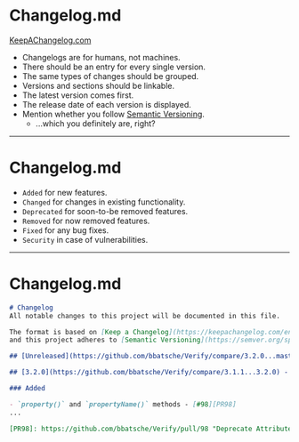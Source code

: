 <!-- .slide: data-transition="slide" data-auto-animate class="changelog" -->
# Changelog.md

[KeepAChangelog.com](https://keepachangelog.com) <!-- .element: class="fragment -->

- <!-- .element: class="fragment" --> Changelogs are for humans, not machines.
- <!-- .element: class="fragment" --> There should be an entry for every single version.
- <!-- .element: class="fragment" --> The same types of changes should be grouped.
- <!-- .element: class="fragment" --> Versions and sections should be linkable.
- <!-- .element: class="fragment" --> The latest version comes first.
- <!-- .element: class="fragment" --> The release date of each version is displayed.
- <!-- .element: class="fragment" --> Mention whether you follow <a href="https://semver.org/">Semantic Versioning</a>.
  - <!-- .element: class="fragment" --> ...which you definitely are, right?

***

<!-- .slide: data-transition="slide" data-auto-animate -->
# Changelog.md

- `Added` for new features.
- `Changed` for changes in existing functionality.
- `Deprecated` for soon-to-be removed features.
- `Removed` for now removed features.
- `Fixed` for any bug fixes.
- `Security` in case of vulnerabilities.

***

<!-- .slide: data-transition="slide" data-auto-animate -->
# Changelog.md

```markdown [1-5|7|9-13|16]
# Changelog
All notable changes to this project will be documented in this file.

The format is based on [Keep a Changelog](https://keepachangelog.com/en/1.0.0/),
and this project adheres to [Semantic Versioning](https://semver.org/spec/v2.0.0.html).

## [Unreleased](https://github.com/bbatsche/Verify/compare/3.2.0...master)

## [3.2.0](https://github.com/bbatsche/Verify/compare/3.1.1...3.2.0) - 2023-08-18

### Added

- `property()` and `propertyName()` methods - [#98][PR98]
...

[PR98]: https://github.com/bbatsche/Verify/pull/98 "Deprecate Attribute"
```
